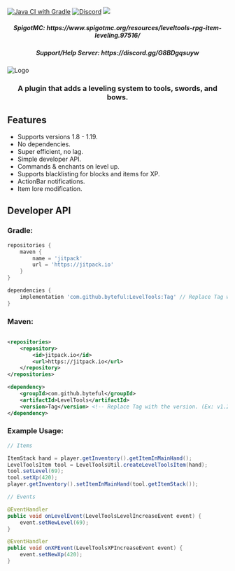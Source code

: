 [![Java CI with Gradle](https://github.com/byteful/LevelTools/actions/workflows/gradle.yml/badge.svg?branch=master)](https://github.com/byteful/LevelTools/actions/workflows/gradle.yml)
[![Discord](https://img.shields.io/discord/911029017472270357?color=7289da&logo=discord)](https://discord.gg/G8BDgqsuyw)
[![](https://jitpack.io/v/byteful/LevelTools.svg)](https://jitpack.io/#byteful/LevelTools)

<h5 align="center">SpigotMC: https://www.spigotmc.org/resources/leveltools-rpg-item-leveling.97516/</h5>
<h5 align="center">Support/Help Server: https://discord.gg/G8BDgqsuyw</h5>

![Logo](https://github.com/byteful/LevelTools/blob/master/LevelTools%20Large%20Logo.png?raw=true)

<h3 align="center">A plugin that adds a leveling system to tools, swords, and bows.</h3>

## Features

- Supports versions 1.8 - 1.19.
- No dependencies.
- Super efficient, no lag.
- Simple developer API.
- Commands & enchants on level up.
- Supports blacklisting for blocks and items for XP.
- ActionBar notifications.
- Item lore modification.

## Developer API

### Gradle:

```groovy
repositories {
    maven {
        name = 'jitpack'
        url = 'https://jitpack.io'
    }
}

dependencies {
    implementation 'com.github.byteful:LevelTools:Tag' // Replace Tag with the version. (Ex: v1.2.7)
}
```

### Maven:

```xml

<repositories>
    <repository>
        <id>jitpack.io</id>
        <url>https://jitpack.io</url>
    </repository>
</repositories>

<dependency>
    <groupId>com.github.byteful</groupId>
    <artifactId>LevelTools</artifactId>
    <version>Tag</version> <!-- Replace Tag with the version. (Ex: v1.2.7) -->
</dependency>
```

### Example Usage:

```java
// Items

ItemStack hand = player.getInventory().getItemInMainHand();
LevelToolsItem tool = LevelToolsUtil.createLevelToolsItem(hand);
tool.setLevel(69);
tool.setXp(420);
player.getInventory().setItemInMainHand(tool.getItemStack());

// Events

@EventHandler
public void onLevelEvent(LevelToolsLevelIncreaseEvent event) {
    event.setNewLevel(69);
}

@EventHandler
public void onXPEvent(LevelToolsXPIncreaseEvent event) {
    event.setNewXp(420);
}
```
